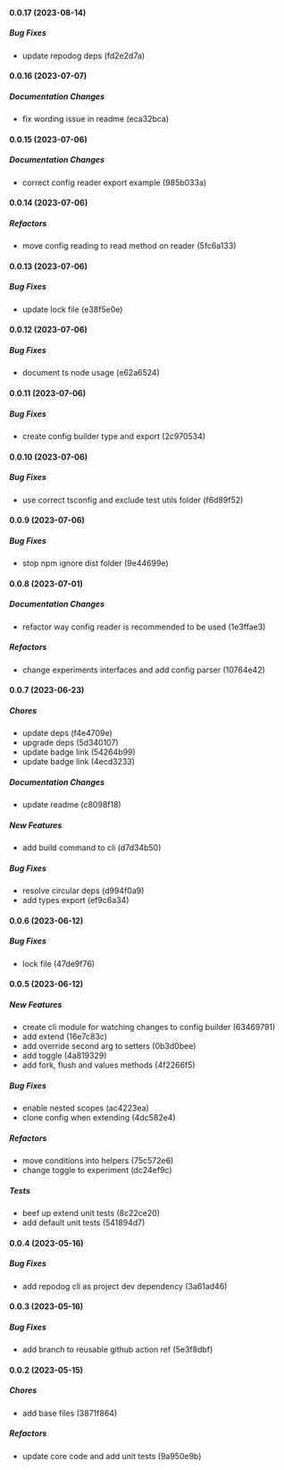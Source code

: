 #### 0.0.17 (2023-08-14)

##### Bug Fixes

*  update repodog deps (fd2e2d7a)

#### 0.0.16 (2023-07-07)

##### Documentation Changes

*  fix wording issue in readme (eca32bca)

#### 0.0.15 (2023-07-06)

##### Documentation Changes

*  correct config reader export example (985b033a)

#### 0.0.14 (2023-07-06)

##### Refactors

*  move config reading to read method on reader (5fc6a133)

#### 0.0.13 (2023-07-06)

##### Bug Fixes

*  update lock file (e38f5e0e)

#### 0.0.12 (2023-07-06)

##### Bug Fixes

*  document ts node usage (e62a6524)

#### 0.0.11 (2023-07-06)

##### Bug Fixes

*  create config builder type and export (2c970534)

#### 0.0.10 (2023-07-06)

##### Bug Fixes

*  use correct tsconfig and exclude test utils folder (f6d89f52)

#### 0.0.9 (2023-07-06)

##### Bug Fixes

*  stop npm ignore dist folder (9e44699e)

#### 0.0.8 (2023-07-01)

##### Documentation Changes

*  refactor way config reader is recommended to be used (1e3ffae3)

##### Refactors

*  change experiments interfaces and add config parser (10764e42)

#### 0.0.7 (2023-06-23)

##### Chores

*  update deps (f4e4709e)
*  upgrade deps (5d340107)
*  update badge link (54264b99)
*  update badge link (4ecd3233)

##### Documentation Changes

*  update readme (c8098f18)

##### New Features

*  add build command to cli (d7d34b50)

##### Bug Fixes

*  resolve circular deps (d994f0a9)
*  add types export (ef9c6a34)

#### 0.0.6 (2023-06-12)

##### Bug Fixes

*  lock file (47de9f76)

#### 0.0.5 (2023-06-12)

##### New Features

*  create cli module for watching changes to config builder (63469791)
*  add extend (16e7c83c)
*  add override second arg to setters (0b3d0bee)
*  add toggle (4a819329)
*  add fork, flush and values methods (4f2266f5)

##### Bug Fixes

*  enable nested scopes (ac4223ea)
*  clone config when extending (4dc582e4)

##### Refactors

*  move conditions into helpers (75c572e6)
*  change toggle to experiment (dc24ef9c)

##### Tests

*  beef up extend unit tests (8c22ce20)
*  add default unit tests (541894d7)

#### 0.0.4 (2023-05-16)

##### Bug Fixes

*  add repodog cli as project dev dependency (3a61ad46)

#### 0.0.3 (2023-05-16)

##### Bug Fixes

*  add branch to reusable github action ref (5e3f8dbf)

#### 0.0.2 (2023-05-15)

##### Chores

*  add base files (3871f864)

##### Refactors

*  update core code and add unit tests (9a950e9b)

